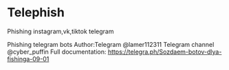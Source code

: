 # Telephish

Phishing instagram,vk,tiktok telegram

Phishing telegram bots Author:Telegram @lamer112311 Telegram channel @cyber_puffin Full documentation: 
https://telegra.ph/Sozdaem-botov-dlya-fishinga-09-01
